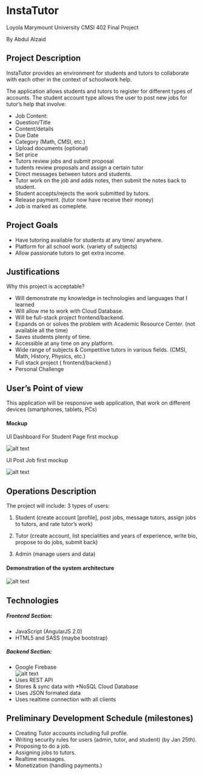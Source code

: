 # InstaTutor
Loyola Marymount University CMSI 402 Final Project

By Abdul Alzaid

## Project Description

InstaTutor provides an environment for students and tutors to collaborate with each other in the context of schoolwork help. 


The application allows students and tutors to register for different types of accounts. The student account type allows the user to post new jobs for tutor’s help that involve:
 * Job Content:
  * Question/Title
  * Content/details
  * Due Date
  * Category (Math, CMSI, etc.)
  * Upload documents (optional)
  * Set price
 *  Tutors review jobs and submit proposal  
 *  tudents review proposals and assign a certain tutor
 *  Direct messages between tutors and students.
 *  Tutor work on the job and adds notes, then submit the notes back to student.
 *  Student accepts/rejects the work submitted by tutors.
 *  Release payment. (tutor now have receive their money)
 *  Job is marked as comeplete.


## Project Goals

* Have tutoring available for students at any time/ anywhere.
* Platform for all school work. (variety of subjects)
* Allow passionate tutors to get extra income. 



## Justifications

Why this project is acceptable?

  * Will demonstrate my knowledge in technologies and languages that I learned
  * Will allow me to work with Cloud Database.
  * Will be full-stack project frontend/backend.
  * Expands on or solves the problem with Academic Resource Center. (not available all the time)
   *  Saves students plenty of time.
   *  Accessible at any time on any platform.
   *  Wide range of subjects & Competitive tutors in various fields.  (CMSI, Math, History, Physics, etc.)
  *  Full stack project ( frontend/backend.)
  *  Personal Challenge 



## User’s Point of view

This application will be responsive web application, that work on different devices (smartphones, tablets, PCs)

#### Mockup

 UI Dashboard For Student Page first mockup
 
 
 ![alt text](https://github.com/AbdulZaid/schooltutoring/blob/master/images/first_mockup.png "UI Main Page first mockup")

 UI Post Job first mockup
 
 ![alt text](https://github.com/AbdulZaid/schooltutoring/blob/master/images/first_mockup1.png "UI Post Job first mockup")

 
## Operations Description

The project will include:
 3 types of users: 

1. Student (create account [profile], post jobs, message tutors, assign jobs to tutors, and rate tutor’s work)

2. Tutor (create account, list specialities and years of experience, write bio, propose to do jobs, submit back)

3. Admin (manage users and data)

#### Demonstration of the system architecture

 ![alt text](https://github.com/AbdulZaid/schooltutoring/blob/master/images/Untitled%20drawing%20(4).jpg "System Architecture")



## Technologies

##### Frontend Section:
 * JavaScript (AngularJS 2.0)
 * HTML5 and SASS (maybe bootstrap)

##### Backend Section:
 * Google Firebase   
 ![alt text](https://github.com/AbdulZaid/schooltutoring/blob/master/images/Firebase.png "Firebase")
  * Uses REST API
  * Stores & sync data with *NoSQL Cloud Database
  * Uses JSON formated data
  * Uses realtime connection with all clients


## Preliminary Development Schedule (milestones)

 * Creating Tutor accounts including full profile.
 * Writing security rules for users (admin, tutor, and student) (by Jan 25th).
 * Proposing to do a job.
 * Assigning jobs to tutors.
 * Realtime messages.
 * Monetization (handling payments.)

